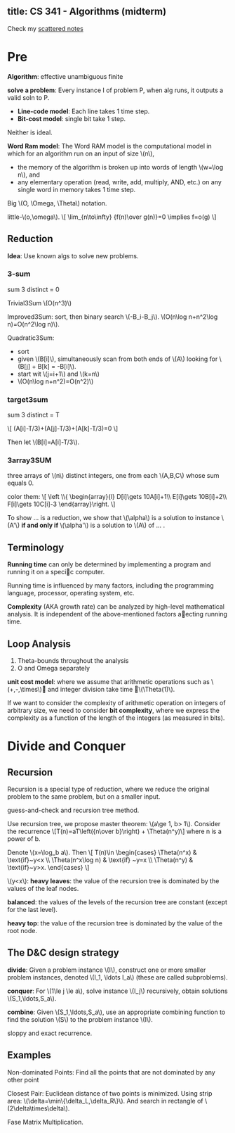 title: CS 341 - Algorithms (midterm)
---

Check my [scattered notes](../cs341)

# Pre
**Algorithm**: effective unambiguous finite

**solve a problem**: Every instance I of problem P, when alg runs, it outputs a valid soln to P.

- **Line-code model**: Each line takes 1 time step.
- **Bit-cost model**: single bit take 1 step.

Neither is ideal.

**Word Ram model**: The Word RAM model is the computational model
in which for an algorithm run on an input of size \\(n\\),
- the memory of the algorithm is broken up into words of length \\(w=\log n\\), and
- any elementary operation (read, write, add, multiply, AND, etc.) on any single word
in memory takes 1 time step.

Big \\(O, \Omega, \Theta\\) notation.

little-\\(o,\omega\\).
\\[
\lim_{n\to\infty} {f(n)\over g(n)}=0 \implies f=o(g)
\\]

## Reduction

**Idea**: Use known algs to solve new problems.

### 3-sum
sum 3 distinct = 0

Trivial3Sum \\(O(n^3)\\)

Improved3Sum: sort, then binary search \\(-B_i-B_j\\). \\(O(n\log n+n^2\log n)=O(n^2\log n)\\).

Quadratic3Sum:
- sort
- given \\(B[i]\\), simultaneously scan from both ends of \\(A\\) looking for \\(B[j] + B[k] = -B[i]\\).
- start wit \\(j=i+1\\) and \\(k=n\\)
- \\(O(n\log n+n^2)=O(n^2)\\)



### target3sum
sum 3 distinct = T

\\[
(A[i]-T/3)+(A[j]-T/3)+(A[k]-T/3)=0
\\]

Then let \\(B[i]=A[i]-T/3\\).

### 3array3SUM
three arrays of \\(n\\) distinct integers, one from each \\(A,B,C\\) whose sum equals 0.

color them:
\\[
\left \\\\{
\begin{array}{l}
D[i]\gets 10A[i]+1\\\\
E[i]\gets 10B[i]+2\\\\
F[i]\gets 10C[i]-3
\end{array}\right.
\\]

To show ... is a reduction, we show that \\(\alpha\\) is a solution to instance \\(A'\\) **if and only if** \\(\alpha'\\) is a solution to \\(A\\) of ... .
## Terminology
**Running time** can only be determined by implementing a program and
running it on a specic computer.

Running time is influenced by many factors, including the programming
language, processor, operating system, etc.

**Complexity** (AKA growth rate) can be analyzed by high-level
mathematical analysis. It is independent of the above-mentioned factors
aecting running time.
## Loop Analysis
1. Theta-bounds throughout the analysis
2. O and Omega separately

**unit cost model**: where we assume that
arithmetic operations such as \\(+,-,\times\\) and integer division take time \\(\Theta(1)\\).

If we want to consider the complexity of arithmetic operation on integers
of arbitrary size, we need to consider **bit complexity**, where we express the
complexity as a function of the length of the integers (as measured in bits).


# Divide and Conquer
## Recursion
Recursion is a special type of reduction, where we reduce the original problem to the same problem, but on a smaller input.

guess-and-check and recursion tree method.

Use recursion tree, we propose master theorem:
\\(a\\ge 1, b> 1\\). Consider the recurrence
\\[T(n)=aT\\left({n\\over b}\\right) + \\Theta(n^y)\\]
where n is a power of b.

Denote \\(x=\\log_b a\\). Then
\\[
T(n)\\in
\\begin{cases}
\Theta(n^x) &amp; \\text{if}~y&lt;x \\\\
\Theta(n^x\log n) &amp; \text{if} ~y=x \\\\
\Theta(n^y) &amp; \text{if}~y&gt;x.
\\end{cases}
\\]

\\(y<x\\): **heavy leaves**: the value of the recursion tree is dominated by
the values of the leaf nodes.

**balanced**: the values of the levels of the recursion tree are
constant (except for the last level).

**heavy top**: the value of the recursion tree is dominated by the
value of the root node.

## The D&C design strategy
**divide**: Given a problem instance \\(I\\), construct one or more smaller
problem instances, denoted \\(I_1, \ldots I_a\\) (these are called subproblems).

**conquer**: For \\(1\le j \le a\\), solve instance \\(I_j\\) recursively, obtain solutions \\(S_1,\ldots,S_a\\).

**combine**: Given \\(S_1,\ldots,S_a\\), use an appropriate combining function to find the solution \\(S\\) to the problem instance \\(I\\).

sloppy and exact recurrence.

## Examples
Non-dominated Points: Find all the points that are not dominated by any other point

Closest Pair: Euclidean distance of two points is minimized. Using strip area: \\(\delta=\min\\{\delta_L,\delta_R\\}\\). And search in rectangle of \\(2\delta\times\delta\\).

Fase Matrix Multiplication.
